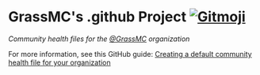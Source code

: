 # GrassMC's .github Project [![Gitmoji](https://img.shields.io/badge/gitmoji-%20😜%20😍-FFDD67.svg?style=flat-square)](https://gitmoji.dev)

_Community health files for the [@GrassMC](https://github.com/GrassMC/) organization_

For more information, see this GitHub guide: [Creating a default community health file for your organization](https://help.github.com/en/articles/creating-a-default-community-health-file-for-your-organization)
